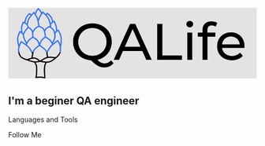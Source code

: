 [![Header](https://github.com/Gfncid/Gfncid/blob/main/assets/Frame%20635%20(3).png)](https://www.youtube.com/watch?v=dQw4w9WgXcQ&ab_channel=RickAstley)

## I'm a beginer QA engineer

Languages and Tools

Follow Me
